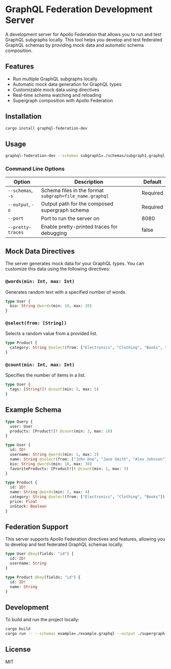 # GraphQL Federation Development Server

A development server for Apollo Federation that allows you to run and test GraphQL subgraphs locally. This tool helps you develop and test federated GraphQL schemas by providing mock data and automatic schema composition.

## Features

- Run multiple GraphQL subgraphs locally
- Automatic mock data generation for GraphQL types
- Customizable mock data using directives
- Real-time schema watching and reloading
- Supergraph composition with Apollo Federation

## Installation

```bash
cargo install graphql-federation-dev
```

## Usage

```bash
graphql-federation-dev --schemas subgraph1=./schemas/subgraph1.graphql --schemas subgraph2=./schemas/subgraph2.graphql --output ./supergraph.graphql
```

### Command Line Options

| Option | Description | Default |
|--------|-------------|---------|
| `--schemas`, `-s` | Schema files in the format `subgraph=file_name.graphql` | Required |
| `--output`, `-o` | Output path for the composed supergraph schema | Required |
| `--port` | Port to run the server on | 8080 |
| `--pretty-traces` | Enable pretty-printed traces for debugging | false |

## Mock Data Directives

The server generates mock data for your GraphQL types. You can customize this data using the following directives:

### `@words(min: Int, max: Int)`

Generates random text with a specified number of words.

```graphql
type User {
  bio: String @words(min: 10, max: 20)
}
```

### `@select(from: [String])`

Selects a random value from a provided list.

```graphql
type Product {
  category: String @select(from: ["Electronics", "Clothing", "Books", "Home"])
}
```

### `@count(min: Int, max: Int)`

Specifies the number of items in a list.

```graphql
type User {
  tags: [String!]! @count(min: 2, max: 5)
}
```

## Example Schema

```graphql
type Query {
  user: User
  products: [Product!]! @count(min: 3, max: 10)
}

type User {
  id: ID!
  username: String @words(min: 1, max: 2)
  name: String @select(from: ["John Doe", "Jane Smith", "Alex Johnson"])
  bio: String @words(min: 10, max: 30)
  favoriteProducts: [Product!]! @count(min: 1, max: 3)
}

type Product {
  id: ID!
  name: String @words(min: 2, max: 4)
  category: String @select(from: ["Electronics", "Clothing", "Books"])
  price: Float
  inStock: Boolean
}
```

## Federation Support

This server supports Apollo Federation directives and features, allowing you to develop and test federated GraphQL schemas locally.

```graphql
type User @key(fields: "id") {
  id: ID!
  username: String
}

type Product @key(fields: "id") {
  id: ID!
  name: String
}
```

## Development

To build and run the project locally:

```bash
cargo build
cargo run -- --schemas example=./example.graphql --output ./supergraph.graphql
```

## License

MIT

